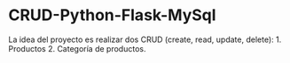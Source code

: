 # CRUD-Python-Flask-MySql
La idea del proyecto es realizar dos CRUD (create, read, update, delete): 1. Productos 2. Categoría de productos.
